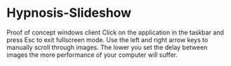 # Hypnosis-Slideshow
Proof of concept windows client
Click on the application in the taskbar and press Esc to exit fullscreen mode.
Use the left and right arrow keys to manually scroll through images.
The lower you set the delay between images the more performance of your computer will suffer.
